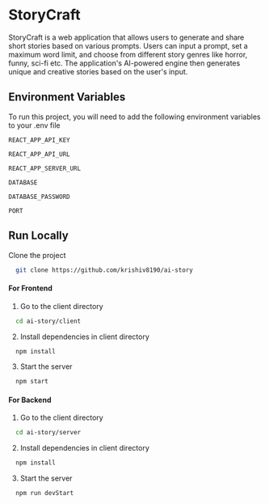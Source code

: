 
# StoryCraft

StoryCraft is a web application that allows users to generate and share short stories based on various prompts. Users can input a prompt, set a maximum word limit, and choose from different story genres like horror, funny, sci-fi etc. The application's AI-powered engine then generates unique and creative stories based on the user's input.


## Environment Variables

To run this project, you will need to add the following environment variables to your .env file

`REACT_APP_API_KEY`

`REACT_APP_API_URL`

`REACT_APP_SERVER_URL`

`DATABASE`

`DATABASE_PASSWORD`

`PORT`


## Run Locally

Clone the project

```bash
  git clone https://github.com/krishiv8190/ai-story
```
#### For Frontend
1. Go to the client directory

```bash
  cd ai-story/client
```

2. Install dependencies in client directory

```bash
  npm install
```

3. Start the server

```bash
  npm start
```
#### For Backend
1. Go to the client directory

```bash
  cd ai-story/server
```

2. Install dependencies in client directory

```bash
  npm install
```

3. Start the server

```bash
  npm run devStart
```

